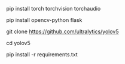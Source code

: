 pip install torch torchvision torchaudio

pip install opencv-python flask

git clone https://github.com/ultralytics/yolov5

cd yolov5

pip install -r requirements.txt

